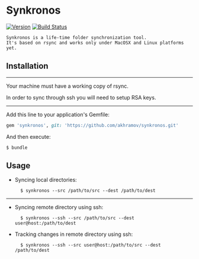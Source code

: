 # Synkronos
[![Version      ](https://img.shields.io/gem/v/synkronos.svg?style=flat)](https://rubygems.org/gems/synkronos)
[![Build Status](https://img.shields.io/travis/akhramov/synkronos/master.svg?style=flat)](https://travis-ci.org/akhramov/synkronos)

    Synkronos is a life-time folder synchronization tool. 
    It's based on rsync and works only under MacOSX and Linux platforms yet.

## Installation
___
Your machine must have a working copy of rsync.

In order to sync through ssh you will need to setup RSA keys.


___
Add this line to your application's Gemfile:
```ruby
gem 'synkronos', git: 'https://github.com/akhramov/synkronos.git'
```

And then execute:

    $ bundle


## Usage

* Syncing local directories:

        $ synkronos --src /path/to/src --dest /path/to/dest
___
* Syncing remote directory using ssh:

        $ synkronos --ssh --src /path/to/src --dest user@host:/path/to/dest
        
* Tracking changes in remote directory using ssh:

        $ synkronos --ssh --src user@host:/path/to/src --dest /path/to/dest
